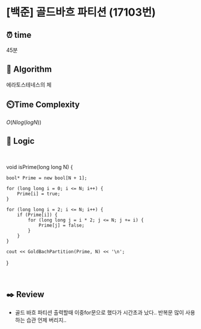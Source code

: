 # [백준] 골드바흐 파티션 (17103번)

## ⏰  **time**

45분

## :pushpin: **Algorithm**

에라토스테네스의 체

## ⏲️**Time Complexity**

$O(Nlog(logN))$

## :round_pushpin: **Logic**
<br/>

void isPrime(long long N) {

	bool* Prime = new bool[N + 1];

	for (long long i = 0; i <= N; i++) {
		Prime[i] = true;
	}

	for (long long i = 2; i <= N; i++) {
		if (Prime[i]) {
			for (long long j = i * 2; j <= N; j += i) {
				Prime[j] = false;
			}
		}
	}

	cout << GoldBachPartition(Prime, N) << '\n';
 
}

<br/>
   

## :black_nib: **Review**
- 골드 바흐 파티션 출력할때 이중for문으로 했다가 시간초과 났다.. 반복문 많이 사용하는 습관 언제 버리지..
